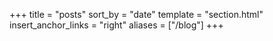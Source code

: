 +++
title = "posts"
sort_by = "date"
template = "section.html"
insert_anchor_links = "right"
aliases = ["/blog"]
+++
